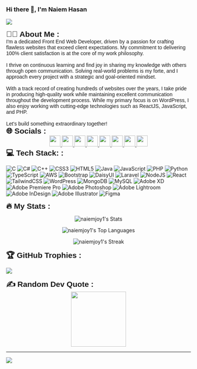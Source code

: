 ### Hi there 👋, I'm Naiem Hasan
![](https://s13.gifyu.com/images/S0O27.png)
<div>
    <h2 style="margin: 0;font-family: Arial, Helvetica, sans-serif;">👨‍💼  About Me :</h2>
    <p style="margin: 0;font-family: Arial, Helvetica, sans-serif;">I'm a dedicated Front End Web Developer, driven by a passion for crafting flawless websites that exceed client expectations. My commitment to delivering 100% client satisfaction is at the core of my work philosophy.<br><br>I thrive on continuous learning and find joy in sharing my knowledge with others through open communication. Solving real-world problems is my forte, and I approach every project with a strategic and goal-oriented mindset.<br><br>With a track record of creating hundreds of websites over the years, I take pride in producing high-quality work while maintaining excellent communication throughout the development process. While my primary focus is on WordPress, I also enjoy working with cutting-edge technologies such as ReactJS, JavaScript, and PHP.<br><br>Let's build something extraordinary together!</p>
</div>


<div>
    <h2 style="margin: 0;font-family: Arial, Helvetica, sans-serif;">🌐 Socials :</h2>
</div>

<div align="center">
    <a href="https://behance.net/naiemjoy1">
      <img height="30" src="https://img.shields.io/badge/Behance-1769ff?logo=behance&logoColor=white"/>
    </a>
    <a href="https://discord.gg/naiemjoy1">
      <img height="30" src="https://img.shields.io/badge/Discord-%237289DA.svg?logo=discord&logoColor=white"/>
    </a>
    <a href="https://facebook.com/naiemjoy1">
      <img height="30" src="https://img.shields.io/badge/Facebook-%231877F2.svg?logo=Facebook&logoColor=white"/>
    </a>
    <a href="https://instagram.com/naiemhasann">
      <img height="30" src="https://img.shields.io/badge/Instagram-%23E4405F.svg?logo=Instagram&logoColor=white"/>
    </a>
    <a href="https://linkedin.com/in/naiemjoy1">
      <img height="30" src="https://img.shields.io/badge/LinkedIn-%230077B5.svg?logo=linkedin&logoColor=white"/>
    </a>
    <a href="https://tiktok.com/@naiemhasann">
      <img height="30" src="https://img.shields.io/badge/TikTok-%23000000.svg?logo=TikTok&logoColor=white"/>
    </a>
    <a href="https://x.com/Naiem1joy">
      <img height="30" src="https://img.shields.io/badge/X-black.svg?logo=X&logoColor=white"/>
    </a>
    <a href="https://youtube.com/@naiemjoy1">
      <img height="30" src="https://img.shields.io/badge/YouTube-%23FF0000.svg?logo=YouTube&logoColor=white"/>
    </a>
  </div>


<div>
    <h2 style="margin: 0;font-family: Arial, Helvetica, sans-serif;">💻 Tech Stack: :</h2>
</div>

![C](https://img.shields.io/badge/c-%2300599C.svg?style=for-the-badge&logo=c&logoColor=white) ![C#](https://img.shields.io/badge/c%23-%23239120.svg?style=for-the-badge&logo=csharp&logoColor=white) ![C++](https://img.shields.io/badge/c++-%2300599C.svg?style=for-the-badge&logo=c%2B%2B&logoColor=white) ![CSS3](https://img.shields.io/badge/css3-%231572B6.svg?style=for-the-badge&logo=css3&logoColor=white) ![HTML5](https://img.shields.io/badge/html5-%23E34F26.svg?style=for-the-badge&logo=html5&logoColor=white) ![Java](https://img.shields.io/badge/java-%23ED8B00.svg?style=for-the-badge&logo=openjdk&logoColor=white) ![JavaScript](https://img.shields.io/badge/javascript-%23323330.svg?style=for-the-badge&logo=javascript&logoColor=%23F7DF1E) ![PHP](https://img.shields.io/badge/php-%23777BB4.svg?style=for-the-badge&logo=php&logoColor=white) ![Python](https://img.shields.io/badge/python-3670A0?style=for-the-badge&logo=python&logoColor=ffdd54) ![TypeScript](https://img.shields.io/badge/typescript-%23007ACC.svg?style=for-the-badge&logo=typescript&logoColor=white) ![AWS](https://img.shields.io/badge/AWS-%23FF9900.svg?style=for-the-badge&logo=amazon-aws&logoColor=white) ![Bootstrap](https://img.shields.io/badge/bootstrap-%238511FA.svg?style=for-the-badge&logo=bootstrap&logoColor=white) ![DaisyUI](https://img.shields.io/badge/daisyui-5A0EF8?style=for-the-badge&logo=daisyui&logoColor=white) ![Laravel](https://img.shields.io/badge/laravel-%23FF2D20.svg?style=for-the-badge&logo=laravel&logoColor=white) ![NodeJS](https://img.shields.io/badge/node.js-6DA55F?style=for-the-badge&logo=node.js&logoColor=white) ![React](https://img.shields.io/badge/react-%2320232a.svg?style=for-the-badge&logo=react&logoColor=%2361DAFB) ![TailwindCSS](https://img.shields.io/badge/tailwindcss-%2338B2AC.svg?style=for-the-badge&logo=tailwind-css&logoColor=white) ![WordPress](https://img.shields.io/badge/WordPress-%23117AC9.svg?style=for-the-badge&logo=WordPress&logoColor=white) ![MongoDB](https://img.shields.io/badge/MongoDB-%234ea94b.svg?style=for-the-badge&logo=mongodb&logoColor=white) ![MySQL](https://img.shields.io/badge/mysql-%2300000f.svg?style=for-the-badge&logo=mysql&logoColor=white) ![Adobe XD](https://img.shields.io/badge/Adobe%20XD-470137?style=for-the-badge&logo=Adobe%20XD&logoColor=#FF61F6) ![Adobe Premiere Pro](https://img.shields.io/badge/Adobe%20Premiere%20Pro-9999FF.svg?style=for-the-badge&logo=Adobe%20Premiere%20Pro&logoColor=white) ![Adobe Photoshop](https://img.shields.io/badge/adobe%20photoshop-%2331A8FF.svg?style=for-the-badge&logo=adobe%20photoshop&logoColor=white) ![Adobe Lightroom](https://img.shields.io/badge/Adobe%20Lightroom-31A8FF.svg?style=for-the-badge&logo=Adobe%20Lightroom&logoColor=white) ![Adobe InDesign](https://img.shields.io/badge/Adobe%20InDesign-49021F?style=for-the-badge&logo=adobeindesign&logoColor=FF3366) ![Adobe Illustrator](https://img.shields.io/badge/adobe%20illustrator-%23FF9A00.svg?style=for-the-badge&logo=adobe%20illustrator&logoColor=white) ![Figma](https://img.shields.io/badge/figma-%23F24E1E.svg?style=for-the-badge&logo=figma&logoColor=white)



<div>
    <h2 style="margin: 0;font-family: Arial, Helvetica, sans-serif;">🔥   My Stats :</h2>
</div>
<div align="center">

  ![naiemjoy1's Stats](https://github-readme-stats.vercel.app/api?username=naiemjoy1&theme=highcontrast&show_icons=true&hide_border=true&count_private=true)

  ![naiemjoy1's Top Languages](https://github-readme-stats.vercel.app/api/top-langs/?username=naiemjoy1&theme=highcontrast&show_icons=true&hide_border=true&layout=compact)

  ![naiemjoy1's Streak](https://github-readme-streak-stats.herokuapp.com/?user=naiemjoy1&theme=highcontrast&hide_border=true)

</div>




<div>
    <h2 style="margin: 0;font-family: Arial, Helvetica, sans-serif;">🏆 GitHub Trophies :</h2>
</div>

![](https://github-profile-trophy.vercel.app/?username=naiemjoy1&theme=juicyfresh&no-frame=false&no-bg=false&margin-w=4)

<div>
    <h2 style="margin: 0;font-family: Arial, Helvetica, sans-serif;">✍️ Random Dev Quote :</h2>
</div>
<div align="center">
  <img height="150" src="https://quotes-github-readme.vercel.app/api?type=horizontal&theme=radical" />
</div>

---
[![](https://visitcount.itsvg.in/api?id=naiemjoy1&icon=0&color=0)](https://visitcount.itsvg.in)

